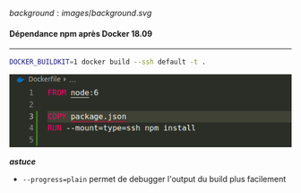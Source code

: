 $background:images/background.svg$
#### Dépendance npm après Docker 18.09
---

```sh
DOCKER_BUILDKIT=1 docker build --ssh default -t .
```

![after-docker-1809](images/after-docker-1809.png)


***astuce***
* `--progress=plain` permet de debugger l'output du build plus facilement
